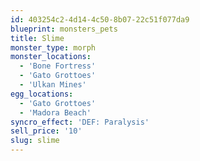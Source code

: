 ```yaml
---
id: 403254c2-4d14-4c50-8b07-22c51f077da9
blueprint: monsters_pets
title: Slime
monster_type: morph
monster_locations:
  - 'Bone Fortress'
  - 'Gato Grottoes'
  - 'Ulkan Mines'
egg_locations:
  - 'Gato Grottoes'
  - 'Madora Beach'
syncro_effect: 'DEF: Paralysis'
sell_price: '10'
slug: slime
---
```

